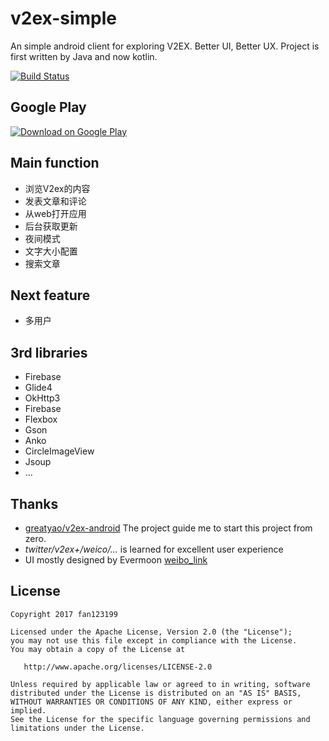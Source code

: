 # v2ex-simple
An simple android client for exploring V2EX. Better UI, Better UX. 
Project is first written by Java and now kotlin. 

[![Build Status](https://travis-ci.org/fan123199/v2ex-simple.svg?branch=master)](https://travis-ci.org/fan123199/v2ex-simple)

## Google Play

[![Download on Google Play](http://developer.android.com/images/brand/en_generic_rgb_wo_45.png)](https://play.google.com/store/apps/details?id=im.fdx.v2ex)

## Main function

+ 浏览V2ex的内容
+ 发表文章和评论
+ 从web打开应用
+ 后台获取更新
+ 夜间模式
+ 文字大小配置
+ 搜索文章

## Next feature

+ 多用户

## 3rd libraries

+ Firebase
+ Glide4
+ OkHttp3
+ Firebase
+ Flexbox
+ Gson
+ Anko
+ CircleImageView
+ Jsoup
+ ...

## Thanks

+ [greatyao/v2ex-android](https://github.com/greatyao/v2ex-android/tree/master)
The project guide me to start this project from zero.
+ *twitter/v2ex+/weico/...*  is learned for excellent user experience
+ UI mostly designed by Evermoon [weibo_link](http://weibo.com/evermoon30964)

## License

    Copyright 2017 fan123199
    
    Licensed under the Apache License, Version 2.0 (the "License");
    you may not use this file except in compliance with the License.
    You may obtain a copy of the License at
    
       http://www.apache.org/licenses/LICENSE-2.0
    
    Unless required by applicable law or agreed to in writing, software
    distributed under the License is distributed on an "AS IS" BASIS,
    WITHOUT WARRANTIES OR CONDITIONS OF ANY KIND, either express or implied.
    See the License for the specific language governing permissions and
    limitations under the License.
